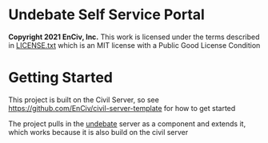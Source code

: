 # Undebate Self Service Portal

**Copyright 2021 EnCiv, Inc.** This work is licensed under the terms described in [LICENSE.txt](https://github.com/EnCiv/undebate/blob/master/LICENSE.txt) which is an MIT license with a Public Good License Condition

# Getting Started
This project is built on the Civil Server, so see https://github.com/EnCiv/civil-server-template for how to get started

The project pulls in the [undebate](https://github.com/EnCiv/undebate) server as a component and extends it, which works because it is also build on the civil server


